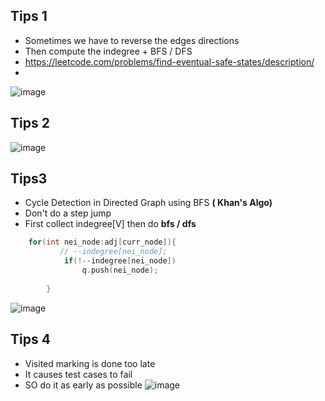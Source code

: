 ## Tips 1
- Sometimes we have to reverse the edges directions
- Then compute the indegree + BFS / DFS
- https://leetcode.com/problems/find-eventual-safe-states/description/
- 
![image](https://github.com/user-attachments/assets/59238fb3-b287-4fb7-8c5e-fb8898e58d57)

## Tips 2
![image](https://github.com/user-attachments/assets/36775c8d-9095-463b-b19c-1fc2087831fe)

## Tips3
- Cycle Detection in Directed Graph using BFS **( Khan's Algo)**
- Don't do a step jump
- First collect indegree[V] then do **bfs / dfs**
``` c++
    for(int nei_node:adj[curr_node]){
           // --indegree[nei_node];
            if(!--indegree[nei_node])
                q.push(nei_node);
            
        }
```
![image](https://github.com/user-attachments/assets/f7bee221-0604-4129-a018-a23681cc8410)

## Tips 4
- Visited marking is done too late
- It causes test cases to fail
- SO do it as early as possible 
![image](https://github.com/user-attachments/assets/30078c85-b6db-4ce4-be51-bc79d4a1e577)

